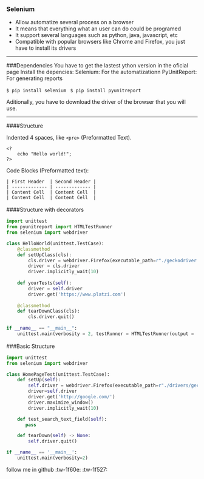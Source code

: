 ### Selenium

- Allow automatize several process on a browser
- It means that everything what an user can do could be programed
- It support several languages such as python, java, javascript, etc
- Compatible with popular browsers like Chrome and Firefox, you just have to install its drivers
-------------

###Dependencies
You have to get the lastest ython version in the oficial page
Install the depencies:
Selenium: For the automatizationn
PyUnitReport: For generating reports

`$ pip install selenium
`
`$ pip install pyunitreport`

Aditionally, you have to download the driver of the browser that you will use.

-------------
####Structure

Indented 4 spaces, like `<pre>` (Preformatted Text).

    <?
        echo "Hello world!";
    ?>
    
Code Blocks (Preformatted text):

    | First Header  | Second Header |
    | ------------- | ------------- |
    | Content Cell  | Content Cell  |
    | Content Cell  | Content Cell  |

####Structure with decorators　

```python
import unittest
from pyunitreport import HTMLTestRunner
from selenium import webdriver

class HelloWorld(unittest.TestCase):
    @classmethod
    def setUpClass(cls):
        cls.driver = webdriver.Firefox(executable_path=r"./geckodriver.exe")
        driver = cls.driver
        driver.implicitly_wait(10)
		
	def yourTests(self):
        driver = self.driver
        driver.get('https://www.platzi.com')
		
	@classmethod
    def tearDownClass(cls):
        cls.driver.quit()
		
if __name__ == "__main__":
	unittest.main(verbosity = 2, testRunner = HTMLTestRunner(output = 'reportes', report_name = 'hello-world-report'))

```
###Basic Structure　

```python
import unittest
from selenium import webdriver

class HomePageTest(unittest.TestCase):
    def setUp(self):
        self.driver = webdriver.Firefox(executable_path=r"./drivers/geckodriver.exe")
        driver=self.driver
        driver.get('http://google.com/')
        driver.maximize_window()
        driver.implicitly_wait(10)

    def test_search_text_field(self):
       pass

    def tearDown(self) -> None:
        self.driver.quit()

if __name__ == '__main__':
    unittest.main(verbosity=2)


```
follow me in github  :tw-1f60e: :tw-1f527: